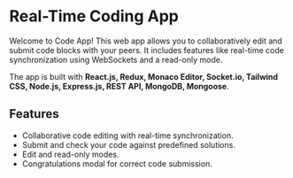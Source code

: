 # Real-Time Coding App

Welcome to Code App! This web app allows you to collaboratively edit and submit code blocks with your peers. It includes features like real-time code synchronization using WebSockets and a read-only mode.

The app is built with **React.js, Redux, Monaco Editor, Socket.io, Tailwind CSS, Node.js, Express.js, REST API, MongoDB, Mongoose**.

## Features

- Collaborative code editing with real-time synchronization.
- Submit and check your code against predefined solutions.
- Edit and read-only modes.
- Congratulations modal for correct code submission.
